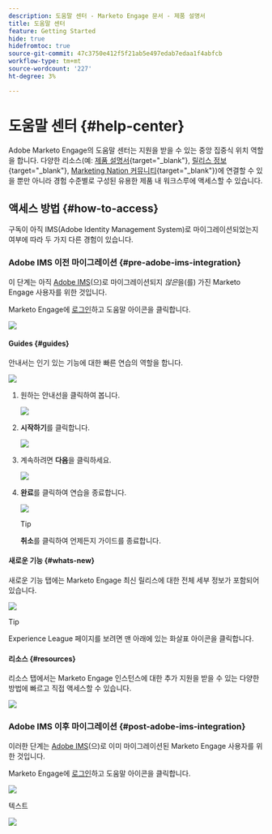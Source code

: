 ```yaml
---
description: 도움말 센터 - Marketo Engage 문서 - 제품 설명서
title: 도움말 센터
feature: Getting Started
hide: true
hidefromtoc: true
source-git-commit: 47c3750e412f5f21ab5e497edab7edaa1f4abfcb
workflow-type: tm+mt
source-wordcount: '227'
ht-degree: 3%

---
```


# 도움말 센터 {#help-center}

Adobe Marketo Engage의 도움말 센터는 지원을 받을 수 있는 중앙 집중식 위치 역할을 합니다. 다양한 리소스(예: [제품 설명서](/help/marketo/home.md){target="_blank"}, [릴리스 정보](/help/marketo/release-notes/current.md){target="_blank"}, [Marketing Nation 커뮤니티](https://nation.marketo.com/){target="_blank"})에 연결할 수 있을 뿐만 아니라 경험 수준별로 구성된 유용한 제품 내 워크스루에 액세스할 수 있습니다.

## 액세스 방법 {#how-to-access}

구독이 아직 IMS(Adobe Identity Management System)로 마이그레이션되었는지 여부에 따라 두 가지 다른 경험이 있습니다.

### Adobe IMS 이전 마이그레이션 {#pre-adobe-ims-integration}

이 단계는 아직 [Adobe IMS](/help/marketo/product-docs/administration/marketo-with-adobe-identity/adobe-identity-management-overview.md)(으)로 마이그레이션되지 _않은_&#x200B;을(를) 가진 Marketo Engage 사용자를 위한 것입니다.

Marketo Engage에 [로그인](http://login.marketo.com/)하고 도움말 아이콘을 클릭합니다.

![](assets/help-center-1.png)

#### Guides {#guides}

안내서는 인기 있는 기능에 대한 빠른 연습의 역할을 합니다.

![](assets/help-center-2.png)

1. 원하는 안내선을 클릭하여 봅니다.

   ![](assets/help-center-3.png)

1. **시작하기**&#x200B;를 클릭합니다.

   ![](assets/help-center-4.png)

1. 계속하려면 **다음**&#x200B;을 클릭하세요.

   ![](assets/help-center-5.png)

1. **완료**&#x200B;를 클릭하여 연습을 종료합니다.

   ![](assets/help-center-6.png)

   >[!TIP]
   >
   >**취소**&#x200B;를 클릭하여 언제든지 가이드를 종료합니다.

#### 새로운 기능 {#whats-new}

새로운 기능 탭에는 Marketo Engage 최신 릴리스에 대한 전체 세부 정보가 포함되어 있습니다.

![](assets/help-center-7.png)

>[!TIP]
>
>Experience League 페이지를 보려면 맨 아래에 있는 화살표 아이콘을 클릭합니다.

#### 리소스 {#resources}

리소스 탭에서는 Marketo Engage 인스턴스에 대한 추가 지원을 받을 수 있는 다양한 방법에 빠르고 직접 액세스할 수 있습니다.

![](assets/help-center-8.png)

### Adobe IMS 이후 마이그레이션 {#post-adobe-ims-integration}

이러한 단계는 [Adobe IMS](/help/marketo/product-docs/administration/marketo-with-adobe-identity/adobe-identity-management-overview.md)(으)로 이미 마이그레이션된 Marketo Engage 사용자를 위한 것입니다.

Marketo Engage에 [로그인](https://experience.adobe.com/)하고 도움말 아이콘을 클릭합니다.

![](assets/help-center-9.png)

텍스트

![](assets/help-center-10.png)
